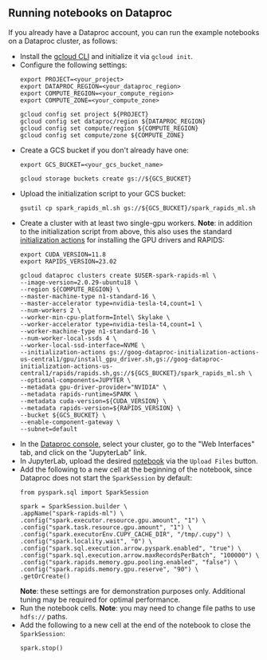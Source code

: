 ## Running notebooks on Dataproc

If you already have a Dataproc account, you can run the example notebooks on a Dataproc cluster, as follows:
- Install the [gcloud CLI](https://cloud.google.com/sdk/docs/install) and initialize it via `gcloud init`.
- Configure the following settings:
  ```
  export PROJECT=<your_project>
  export DATAPROC_REGION=<your_dataproc_region>
  export COMPUTE_REGION=<your_compute_region>
  export COMPUTE_ZONE=<your_compute_zone>

  gcloud config set project ${PROJECT}
  gcloud config set dataproc/region ${DATAPROC_REGION}
  gcloud config set compute/region ${COMPUTE_REGION}
  gcloud config set compute/zone ${COMPUTE_ZONE}
  ```
- Create a GCS bucket if you don't already have one:
  ```
  export GCS_BUCKET=<your_gcs_bucket_name>

  gcloud storage buckets create gs://${GCS_BUCKET}
  ```
- Upload the initialization script to your GCS bucket:
  ```
  gsutil cp spark_rapids_ml.sh gs://${GCS_BUCKET}/spark_rapids_ml.sh
  ```
- Create a cluster with at least two single-gpu workers.  **Note**: in addition to the initialization script from above, this also uses the standard [initialization actions](https://github.com/GoogleCloudDataproc/initialization-actions) for installing the GPU drivers and RAPIDS:
  ```
  export CUDA_VERSION=11.8
  export RAPIDS_VERSION=23.02

  gcloud dataproc clusters create $USER-spark-rapids-ml \
  --image-version=2.0.29-ubuntu18 \
  --region ${COMPUTE_REGION} \
  --master-machine-type n1-standard-16 \
  --master-accelerator type=nvidia-tesla-t4,count=1 \
  --num-workers 2 \
  --worker-min-cpu-platform=Intel\ Skylake \
  --worker-accelerator type=nvidia-tesla-t4,count=1 \
  --worker-machine-type n1-standard-16 \
  --num-worker-local-ssds 4 \
  --worker-local-ssd-interface=NVME \
  --initialization-actions gs://goog-dataproc-initialization-actions-us-central1/gpu/install_gpu_driver.sh,gs://goog-dataproc-initialization-actions-us-central1/rapids/rapids.sh,gs://${GCS_BUCKET}/spark_rapids_ml.sh \
  --optional-components=JUPYTER \
  --metadata gpu-driver-provider="NVIDIA" \
  --metadata rapids-runtime=SPARK \
  --metadata cuda-version=${CUDA_VERSION} \
  --metadata rapids-version=${RAPIDS_VERSION} \
  --bucket ${GCS_BUCKET} \
  --enable-component-gateway \
  --subnet=default
  ```
- In the [Dataproc console](https://console.cloud.google.com/dataproc/clusters), select your cluster, go to the "Web Interfaces" tab, and click on the "JupyterLab" link.
- In JupyterLab, upload the desired [notebook](../) via the `Upload Files` button.
- Add the following to a new cell at the beginning of the notebook, since Dataproc does not start the `SparkSession` by default:
  ```
  from pyspark.sql import SparkSession

  spark = SparkSession.builder \
  .appName("spark-rapids-ml") \
  .config("spark.executor.resource.gpu.amount", "1") \
  .config("spark.task.resource.gpu.amount", "1") \
  .config("spark.executorEnv.CUPY_CACHE_DIR", "/tmp/.cupy") \
  .config("spark.locality.wait", "0") \
  .config("spark.sql.execution.arrow.pyspark.enabled", "true") \
  .config("spark.sql.execution.arrow.maxRecordsPerBatch", "100000") \
  .config("spark.rapids.memory.gpu.pooling.enabled", "false") \
  .config("spark.rapids.memory.gpu.reserve", "90") \
  .getOrCreate()
  ```
  **Note**: these settings are for demonstration purposes only.  Additional tuning may be required for optimal performance.
- Run the notebook cells.  **Note**: you may need to change file paths to use `hdfs://` paths.
- Add the following to a new cell at the end of the notebook to close the `SparkSession`:
  ```
  spark.stop()
  ```